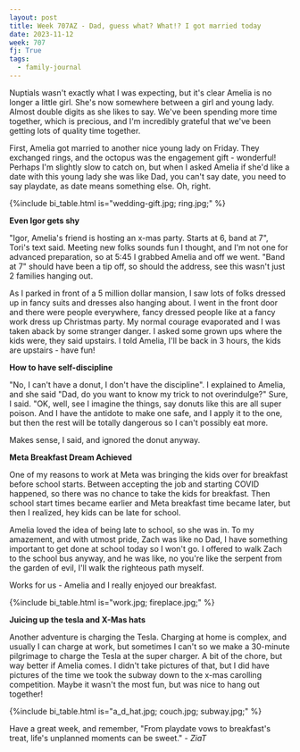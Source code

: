 ```yaml
---
layout: post
title: Week 707AZ - Dad, guess what? What!? I got married today
date: 2023-11-12
week: 707
fj: True
tags:
  - family-journal
---
```


Nuptials wasn't exactly what I was expecting, but it's clear Amelia is no longer a little girl. She's now somewhere between a girl and young lady. Almost double digits as she likes to say. We've been spending more time together, which is precious, and I'm incredibly grateful that we've been getting lots of quality time together.

First, Amelia got married to another nice young lady on Friday. They exchanged rings, and the octopus was the engagement gift - wonderful! Perhaps I'm slightly slow to catch on, but when I asked Amelia if she'd like a date with this young lady she was like Dad, you can't say date, you need to say playdate, as date means something else. Oh, right.

{%include bi_table.html is="wedding-gift.jpg; ring.jpg;" %}

**Even Igor gets shy**

"Igor, Amelia's friend is hosting an x-mas party. Starts at 6, band at 7", Tori's text said. Meeting new folks sounds fun I thought, and I'm not one for advanced preparation, so at 5:45 I grabbed Amelia and off we went. "Band at 7" should have been a tip off, so should the address, see this wasn't just 2 families hanging out.

As I parked in front of a 5 million dollar mansion, I saw lots of folks dressed up in fancy suits and dresses also hanging about. I went in the front door and there were people everywhere, fancy dressed people like at a fancy work dress up Christmas party. My normal courage evaporated and I was taken aback by some stranger danger. I asked some grown ups where the kids were, they said upstairs. I told Amelia, I'll be back in 3 hours, the kids are upstairs - have fun!

**How to have self-discipline**

"No, I can't have a donut, I don't have the discipline". I explained to Amelia, and she said "Dad, do you want to know my trick to not overindulge?" Sure, I said. "OK, well, see I imagine the things, say donuts like this are all super poison. And I have the antidote to make one safe, and I apply it to the one, but then the rest will be totally dangerous so I can't possibly eat more.

Makes sense, I said, and ignored the donut anyway.

**Meta Breakfast Dream Achieved**

One of my reasons to work at Meta was bringing the kids over for breakfast before school starts. Between accepting the job and starting COVID happened, so there was no chance to take the kids for breakfast. Then school start times became earlier and Meta breakfast time became later, but then I realized, hey kids can be late for school.

Amelia loved the idea of being late to school, so she was in. To my amazement, and with utmost pride, Zach was like no Dad, I have something important to get done at school today so I won't go. I offered to walk Zach to the school bus anyway, and he was like, no you're like the serpent from the garden of evil, I'll walk the righteous path myself.

Works for us - Amelia and I really enjoyed our breakfast.

{%include bi_table.html is="work.jpg; fireplace.jpg;" %}

**Juicing up the tesla and X-Mas hats**

Another adventure is charging the Tesla. Charging at home is complex, and usually I can charge at work, but sometimes I can't so we make a 30-minute pilgrimage to charge the Tesla at the super charger. A bit of the chore, but way better if Amelia comes. I didn't take pictures of that, but I did have pictures of the time we took the subway down to the x-mas carolling competition. Maybe it wasn't the most fun, but was nice to hang out together!

{%include bi_table.html is="a_d_hat.jpg; couch.jpg; subway.jpg;" %}

Have a great week, and remember, "From playdate vows to breakfast's treat, life's unplanned moments can be sweet." - _ZiaT_

